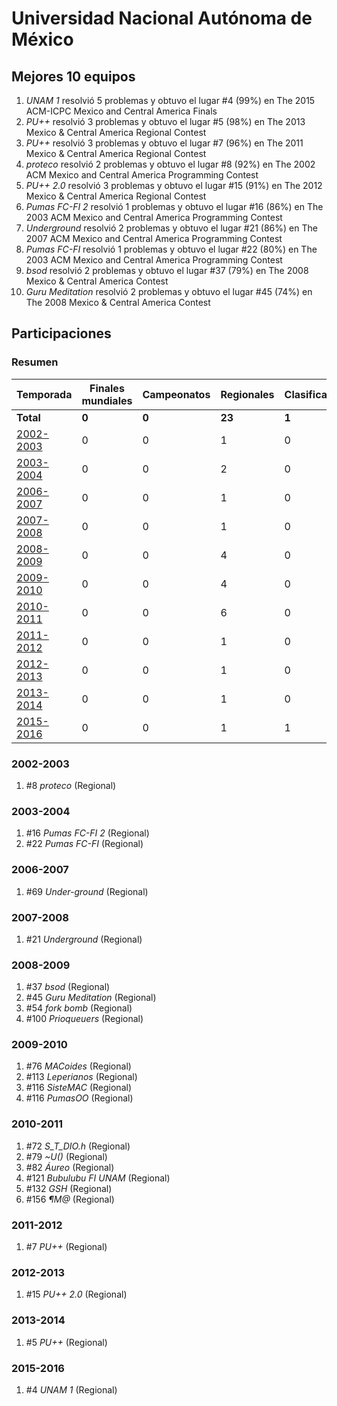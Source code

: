 # Universidad Nacional Autónoma de México

## Mejores 10 equipos

1. _UNAM 1_ resolvió 5 problemas y obtuvo el lugar #4 (99%) en The 2015 ACM-ICPC Mexico and Central America Finals
1. _PU++_ resolvió 3 problemas y obtuvo el lugar #5 (98%) en The 2013 Mexico & Central America Regional Contest
1. _PU++_ resolvió 3 problemas y obtuvo el lugar #7 (96%) en The 2011 Mexico & Central America Regional Contest
1. _proteco_ resolvió 2 problemas y obtuvo el lugar #8 (92%) en The 2002 ACM Mexico and Central America Programming Contest
1. _PU++ 2.0_ resolvió 3 problemas y obtuvo el lugar #15 (91%) en The 2012 Mexico & Central America Regional Contest
1. _Pumas FC-FI 2_ resolvió 1 problemas y obtuvo el lugar #16 (86%) en The 2003 ACM Mexico and Central America Programming Contest
1. _Underground_ resolvió 2 problemas y obtuvo el lugar #21 (86%) en The 2007 ACM Mexico and Central America Programming Contest
1. _Pumas FC-FI_ resolvió 1 problemas y obtuvo el lugar #22 (80%) en The 2003 ACM Mexico and Central America Programming Contest
1. _bsod_ resolvió 2 problemas y obtuvo el lugar #37 (79%) en The 2008 Mexico & Central America Contest
1. _Guru Meditation_ resolvió 2 problemas y obtuvo el lugar #45 (74%) en The 2008 Mexico & Central America Contest

## Participaciones

### Resumen

| Temporada | Finales mundiales | Campeonatos | Regionales | Clasificatorios | Equipos |
| --- | --- | --- | --- | --- | --- |
| **Total** | **0** | **0** | **23** | **1** | **23** |
| [2002-2003](#2002-2003) | 0 | 0 | 1 | 0 | 1 |
| [2003-2004](#2003-2004) | 0 | 0 | 2 | 0 | 2 |
| [2006-2007](#2006-2007) | 0 | 0 | 1 | 0 | 1 |
| [2007-2008](#2007-2008) | 0 | 0 | 1 | 0 | 1 |
| [2008-2009](#2008-2009) | 0 | 0 | 4 | 0 | 4 |
| [2009-2010](#2009-2010) | 0 | 0 | 4 | 0 | 4 |
| [2010-2011](#2010-2011) | 0 | 0 | 6 | 0 | 6 |
| [2011-2012](#2011-2012) | 0 | 0 | 1 | 0 | 1 |
| [2012-2013](#2012-2013) | 0 | 0 | 1 | 0 | 1 |
| [2013-2014](#2013-2014) | 0 | 0 | 1 | 0 | 1 |
| [2015-2016](#2015-2016) | 0 | 0 | 1 | 1 | 1 |

### 2002-2003

1. #8 _proteco_ (Regional)

### 2003-2004

1. #16 _Pumas FC-FI 2_ (Regional)
1. #22 _Pumas FC-FI_ (Regional)

### 2006-2007

1. #69 _Under-ground_ (Regional)

### 2007-2008

1. #21 _Underground_ (Regional)

### 2008-2009

1. #37 _bsod_ (Regional)
1. #45 _Guru Meditation_ (Regional)
1. #54 _fork bomb_ (Regional)
1. #100 _Prioqueuers_ (Regional)

### 2009-2010

1. #76 _MACoides_ (Regional)
1. #113 _Leperianos_ (Regional)
1. #116 _SisteMAC_ (Regional)
1. #116 _PumasOO_ (Regional)

### 2010-2011

1. #72 _S_T_DIO.h_ (Regional)
1. #79 _~U()_ (Regional)
1. #82 _Áureo_ (Regional)
1. #121 _Bubulubu FI UNAM_ (Regional)
1. #132 _GSH_ (Regional)
1. #156 _¶M@_ (Regional)

### 2011-2012

1. #7 _PU++_ (Regional)

### 2012-2013

1. #15 _PU++ 2.0_ (Regional)

### 2013-2014

1. #5 _PU++_ (Regional)

### 2015-2016

1. #4 _UNAM 1_ (Regional)



